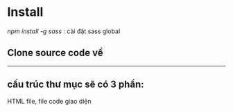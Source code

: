 <h1>Install</h1>
<i>npm install -g sass</i> : cài đặt sass global

<h2>Clone source code về</h2>
<hr />

<h2>cấu trúc thư mục sẽ có 3 phần: </h2>
HTML file, file code giao diện
